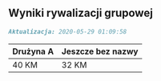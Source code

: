 ## Wyniki rywalizacji grupowej

```markdown
Aktualizacja: 2020-05-29 01:09:58
```

Drużyna A | Jeszcze bez nazwy
------------ | -------------
 40 KM | 32 KM